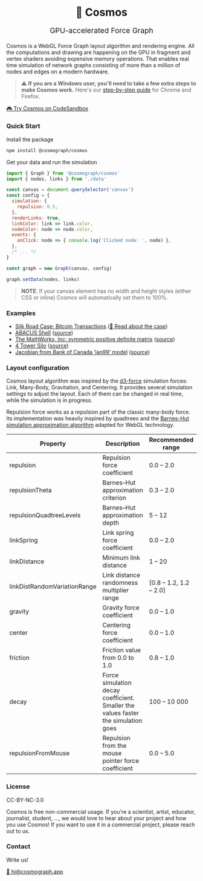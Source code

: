 <p align="center" style="color: #444">
  <h1 align="center">🌌 Cosmos</h1>
</p>
<p align="center" style="font-size: 1.2rem;">GPU-accelerated Force Graph</p>

Cosmos is a WebGL Force Graph layout algorithm and rendering engine. All the computations and drawing are happening on the GPU in fragment and vertex shaders avoiding expensive memory operations. That enables real time simulation of network graphs consisting of more than a million of nodes and edges on a modern hardware.

> ⚠️ **If you are a Windows user, you'll need to take a few extra steps to make Cosmos work.** Here's our [step-by-step guide](https://medium.com/@cosmograph.app/how-to-make-cosmograph-work-on-windows-d02291093b7a) for Chrome and Firefox.

[🎮 Try Cosmos on CodeSandbox](https://codesandbox.io/s/cosmos-example-fmuf1x?file=/src/index.ts)

### Quick Start

Install the package

```bash
npm install @cosmograph/cosmos
```

Get your data and run the simulation
```javascript
import { Graph } from '@cosmograph/cosmos'
import { nodes, links } from './data'

const canvas = document.querySelector('canvas')
const config = {
  simulation: {
    repulsion: 0.5,
  },
  renderLinks: true,
  linkColor: link => link.color,
  nodeColor: node => node.color,
  events: {
    onClick: node => { console.log('Clicked node: ', node) },
  },
  /* ... */
}

const graph = new Graph(canvas, config)

graph.setData(nodes, links)
```

> **NOTE**: If your canvas element has no width and height styles (either CSS or inline) Cosmos will automatically set them to 100%.

### Examples

- [Silk Road Case: Bitcoin Transactions](https://cosmograph.app/run/?data=https://cosmograph.app/data/184R7cFG-4lv.csv) ([📄 Read about the case](https://medium.com/@cosmograph.app/visualizing-darknet-6846dec7f1d7))
- [ABACUS Shell](https://cosmograph.app/run/?&decay=100000&link-distance=1&link-spring=2&data=https://cosmograph.app/data/ABACUS_shell_hd.csv) ([source](http://sparse.tamu.edu/Puri/ABACUS_shell_hd))
- [The MathWorks, Inc: symmetric positive definite matrix](https://cosmograph.app/run/?data=https://cosmograph.app/data/Kuu.csv) ([source](https://sparse.tamu.edu/MathWorks/Kuu))
- [4 Tower Silo](https://cosmograph.app/run/?data=https://cosmograph.app/data/pkustk10.csv) ([source](https://sparse.tamu.edu/Chen/pkustk10))
- [Jacobian from Bank of Canada ‘jan99’ model](https://cosmograph.app/run/?data=https://cosmograph.app/data/jan99jac040sc.csv) ([source](https://sparse.tamu.edu/Hollinger/jan99jac040sc))



### Layout configuration

Cosmos layout algorithm was inspired by the [d3-force](https://github.com/d3/d3-force#forces) simulation forces: Link, Many-Body, Gravitation, and Centering.
It provides several simulation settings to adjust the layout. Each of them can be changed in real time, while the simulation is in progress.

Repulsion force works as a repulsion part of the classic many-body force. Its implementation was heavily inspired by quadtrees and the [Barnes-Hut simulation approximation algorithm](https://en.wikipedia.org/wiki/Barnes%E2%80%93Hut_simulation) adapted for WebGL technology.

| Property | Description  | Recommended range | Default |
|---|---|---|---|
repulsion | Repulsion force coefficient | 0.0 – 2.0 | 0.1 |
repulsionTheta | Barnes–Hut approximation criterion | 0.3 – 2.0 | 1.7 |
repulsionQuadtreeLevels | Barnes–Hut approximation depth | 5 – 12 | 12 | 
linkSpring | Link spring force coefficient | 0.0 – 2.0 | 1.0 |
linkDistance | Minimum link distance | 1 – 20 | 2 |
linkDistRandomVariationRange | Link distance randomness multiplier range | [0.8 – 1.2, 1.2 – 2.0] | [1.0, 1.2] |
gravity | Gravity force coefficient | 0.0 – 1.0 | 0.0 |
center | Centering force coefficient | 0.0 – 1.0 | 0.0 |
friction | Friction value from 0.0 to 1.0 | 0.8 – 1.0 | 0.85 |
decay | Force simulation decay coefficient. Smaller the values faster the simulation goes| 100 – 10 000| 1000 |
repulsionFromMouse | Repulsion from the mouse pointer force coefficient | 0.0 – 5.0 | 2.0
### License
CC-BY-NC-3.0

Cosmos is free non-commercial usage. If you're a scientist, artist, educator, journalist, student, ..., we would love to hear about your project and how you use Cosmos! If you want to use it in a commercial project, please reach out to us.

### Contact
Write us!

[📩 hi@cosmograph.app](mailto:hi@cosmograph.app)
